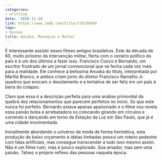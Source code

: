```yaml
---
categories:
- writting
date: '2020-11-14'
link: https://www.imdb.com/title/tt0194669
tags:
- movies
title: Anuska, Manequim e Mulher
---
```


É interessante assistir esses filmes antigos brasileiros. Este da década de 60, muito próximo da intervenção militar, flerta com o cenário político do país e é um dos últimos a fazer isso. Francisco Cuoco é Bernardo, um escritor frustrado de um jornal convencional que se fecha cada vez mais para a realidade. Ele conhece a belíssima Anuska do título, interpretada por Marília Branco, e ambos criam junto do diretor Francisco Ramalho Jr. quadros que evocam o desolamento e a tentativa de ser feliz em um país à beira do colapso.

Claro que essa é a descrição perfeita para uma análise primordial da quebra dos relacionamentos que parecem perfeitos no início. Só que este nunca foi perfeito. Bernardo estava apenas apaixonado e o filme nos revela essa paixão boba e arrebatadora os colocando girando em círculos e correndo e dançando em torno da Estação da Luz em São Paulo, que já é uma cidade movimentada.

Inicialmente abordando o universo da moda de forma hermética, esta produção de baixo orçamento e ideias limitadas possui um roteiro pedestre com falas artificiais, mas consegue transcender a tudo isso mesmo assim. Não é um filme ruim, mas é pouco explorado. Soa amador, mas sem uma paixão. Talvez o próprio reflexo das pessoas naquela época.

